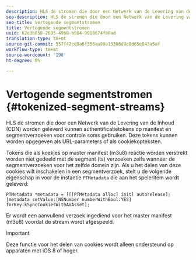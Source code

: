 ```yaml
---
description: HLS de stromen die door een Netwerk van de Levering van de Inhoud (CDN) worden geleverd kunnen authentificatietokens op manifest en segmentverzoeken voor controle soms gebruiken. Deze tokens kunnen worden opgegeven als URL-parameters of als cookiekopteksten.
seo-description: HLS de stromen die door een Netwerk van de Levering van de Inhoud (CDN) worden geleverd kunnen authentificatietokens op manifest en segmentverzoeken voor controle soms gebruiken. Deze tokens kunnen worden opgegeven als URL-parameters of als cookiekopteksten.
seo-title: Vertogende segmentstromen
title: Vertogende segmentstromen
uuid: 62e3b858-2605-4960-b504-9010674f80ad
translation-type: tm+mt
source-git-commit: 557f42cd9a6f356aa99e13386d9e8d65e043a6af
workflow-type: tm+mt
source-wordcount: '198'
ht-degree: 0%

---
```



# Vertogende segmentstromen {#tokenized-segment-streams}

HLS de stromen die door een Netwerk van de Levering van de Inhoud (CDN) worden geleverd kunnen authentificatietokens op manifest en segmentverzoeken voor controle soms gebruiken. Deze tokens kunnen worden opgegeven als URL-parameters of als cookiekopteksten.

Tokens die als koekjes op master manifest (m3u8) reactie worden verstrekt worden niet gedeeld met de segment (ts) verzoeken zelfs wanneer de segmentverzoeken voor het zelfde domein zijn. Als u het delen van deze cookies wilt inschakelen in een segmentverzoek, stelt u de volgende eigenschap in voor de instantie `PTMetadata` die aan het speleritem wordt geleverd: 

```
PTMetadata *metadata = [[[PTMetadata alloc] init] autorelease]; 
[metadata setValue:[NSNumber numberWithBool:YES] forKey:kSyncCookiesWithAVAsset]; 
```

Er wordt een aanvullend verzoek ingediend voor het master manifest (m3u8) voordat de stream wordt afgespeeld.

>[!IMPORTANT]
>
>Deze functie voor het delen van cookies wordt alleen ondersteund op apparaten met iOS 8 of hoger.

